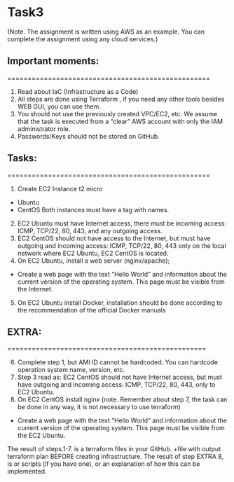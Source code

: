 # Task3
(Note. The assignment is written using AWS as an example. You can complete the assignment using any cloud services.) 

## Important moments:
==================================================

1. Read about IaC (Infrastructure as a Сode)
2. All steps are done using Terraform , if you need any other tools besides WEB GUI, you can use them. 
3. You should not use the previously created VPC/EC2, etc. We assume that the task is executed from a “clear” AWS account with only the IAM administrator role. 
4. Passwords/Keys should not be stored on GitHub.


## Tasks:
==================================================

1. Create EC2 Instance t2.micro
  - Ubuntu
  - CentOS
Both instances must have a tag with names. 
2. EC2 Ubuntu must have Internet access, there must be incoming access: ICMP, TCP/22, 80, 443, and any outgoing access. 
3. EC2 CentOS should not have access to the Internet, but must have outgoing and incoming access: ICMP, TCP/22, 80, 443 only on the local network where EC2 Ubuntu, EC2 CentOS is located. 
4. On EC2 Ubuntu, install a web server (nginx/apache);
- Create a web page with the text “Hello World” and information about the current version of the operating system. This page must be visible from the Internet. 
5. On EC2 Ubuntu install Docker, installation should be done according to the recommendation of the official Docker manuals 

 
## EXTRA:
=================================================

6. Complete  step 1, but AMI ID cannot be hardcoded. You can hardcode operation system name, version, etc. 
7. Step 3 read as: 
EC2 CentOS should not have Internet access, but must have outgoing and incoming access: ICMP, TCP/22, 80, 443, only to EC2 Ubuntu. 
8. On EC2 CentOS install nginx (note. Remember about step 7, the task can be done in any way, it is not necessary to use terraform)
- Create a web page with the text “Hello World” and information about the current version of the operating system. This page must be visible from the  EC2 Ubuntu.

The result of steps.1-7. is a terraform files in your GitHub. +file with output terraform plan BEFORE creating infrastructure.
The result of step EXTRA 8, is or scripts (if you have one), or an explanation of how this can be implemented.
